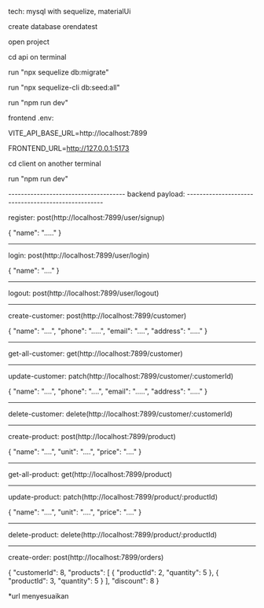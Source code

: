 tech: mysql with sequelize, materialUi

create database orendatest

open project

cd api on terminal

run "npx sequelize db:migrate"

run "npx sequelize-cli db:seed:all"

run "npm run dev"

frontend .env:

VITE_API_BASE_URL=http://localhost:7899

FRONTEND_URL=http://127.0.0.1:5173

cd client on another terminal

run "npm run dev"


------------------------------------- backend payload: ---------------------------------------------------

register: post(http://localhost:7899/user/signup)

{
    "name": "....."
}

----------------------------------------------

login: post(http://localhost:7899/user/login)

{
    "name": "...."
}

----------------------------------------------

logout: post(http://localhost:7899/user/logout)

------------------------------------------------

create-customer: post(http://localhost:7899/customer)

{
    "name": "....",
    "phone": ".....",
    "email": "....",
    "address": "....."
}

-------------------------------------------------

get-all-customer: get(http://localhost:7899/customer)

--------------------------------------------------

update-customer: patch(http://localhost:7899/customer/:customerId)

{
    "name": "....",
    "phone": "....",
    "email": ".....",
    "address": "....."
}

-----------------------------------------------------

delete-customer: delete(http://localhost:7899/customer/:customerId)

-------------------------------------------------------

create-product: post(http://localhost:7899/product)

{
    "name": "....",
    "unit": "....",
    "price": "...."
}

---------------------------------------------------------

get-all-product: get(http://localhost:7899/product)

------------------------------------------------------------

update-product: patch(http://localhost:7899/product/:productId)

{
    "name": "....",
    "unit": "....",
    "price": "...."
}

----------------------------------------------------------------

delete-product: delete(http://localhost:7899/product/:productId)

------------------------------------------------------------

create-order: post(http://localhost:7899/orders)

{
  "customerId": 8,
  "products": [
    {
      "productId": 2,
      "quantity": 5
    },
    {
      "productId": 3,
      "quantity": 5
    }
  ],
  "discount": 8
}

*url menyesuaikan
